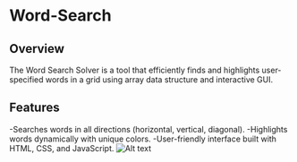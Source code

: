 # Word-Search
## Overview
The Word Search Solver is a tool that efficiently finds and highlights user-specified words in a grid using array data structure and interactive GUI.

## Features
-Searches words in all directions (horizontal, vertical, diagonal).
-Highlights words dynamically with unique colors.
-User-friendly interface built with HTML, CSS, and JavaScript.
![Alt text](images/example.png)
